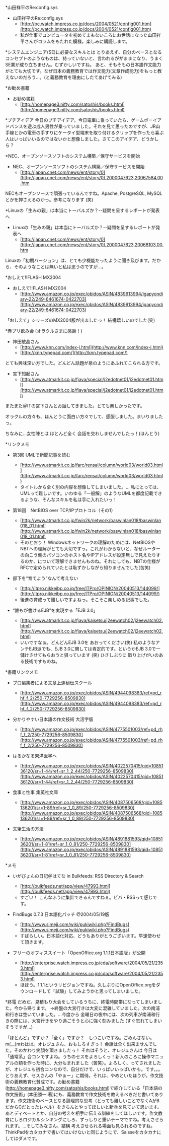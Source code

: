 *山田祥平のRe:config.sys

* 山田祥平のRe:config.sys
  * [http://pc.watch.impress.co.jp/docs/2004/0521/config001.htm](http://pc.watch.impress.co.jp/docs/2004/0521/config001.htm)
  * 私が仕事でコンピュータを初めてまもないころにお世話になった山田祥平さんがコラムをもたれた模様。楽しみに購読します。



*システムエンジニア(SE)に必要なスキルとは
とりあえず、自分のベースとなるコンセプトのようなものは、持っていないと、言われるががままになり、うまくSE業が成り立ちません。むずかしいですね。
あと、そもそもの日本語作文能力がとても大切です。なぜ日本の義務教育では作文能力(文章作成能力)をもっと教えないのだろう…。(と義務教育を理由にしたてあげてみる)

*お勧め書籍

* お勧め書籍
  * [http://homepage3.nifty.com/satoshis/books.html](http://homepage3.nifty.com/satoshis/books.html)


*プチアイデア
今日のプチアイデア。今日電車に乗っていたら、ゲームボーイアドバンスを遊ぶ成人男性が乗っていました。それを見て思ったのですが、JR山手線とかの電車の手すりにケータイ型端末を取り付けるクリップを作ったら喜ぶ人はいっぱいいるのではないかと想像しました。さてこのアイデア、どうかしら？

*NEC、オープンソースソフトのシステム構築／保守サービスを開始

* NEC、オープンソースソフトのシステム構築／保守サービスを開始
  * [http://japan.cnet.com/news/ent/story/0](http://japan.cnet.com/news/ent/story/0),2000047623,20067584,00.htm

NECもオープンソースで頑張っているんですね。Apache, PostgreSQL, MySQLとかを押さえるのかっ。参考になります (笑)

*Linuxの「生みの親」は本当にトーバルズか？--疑問を呈するレポートが発表へ

* Linuxの「生みの親」は本当にトーバルズか？--疑問を呈するレポートが発表へ
  * [http://japan.cnet.com/news/ent/story/0](http://japan.cnet.com/news/ent/story/0),2000047623,20068103,00.htm

Linuxの「初期バージョン」は、とても少機能だったように聞き及びます。だから、そのようなことは無いと私は思うのですが…。

*おしえて!!FLASH MX2004

* おしえて!!FLASH MX2004
  * [http://www.amazon.co.jp/exec/obidos/ASIN/4839913994/igapyondiary-22/249-6461674-0422703](http://www.amazon.co.jp/exec/obidos/ASIN/4839913994/igapyondiary-22/249-6461674-0422703)

「おしえて」シリーズのMX2004版が出ましたっ！ 結構嬉しいのでした(笑)

*赤プリ飲み会 (オラクルさまに感謝！)

* 神田敏晶さん
  * [http://www.knn.com/index-j.html](http://www.knn.com/index-j.html)
  * [http://knn.typepad.com/](http://knn.typepad.com/)

とても興味深い方でした。どんどん話題が泉のようにあふれてこられる方です。


* 宮下知起さん
  * [http://www.atmarkit.co.jp/fjava/special/j2edotnet01/j2edotnet01.html](http://www.atmarkit.co.jp/fjava/special/j2edotnet01/j2edotnet01.html)

またまた＠ITの宮下さんとお話してきました。とても楽しかったです。

オラクルの方々も、ほんとうに面白い方々でして、感服しました。まいりましたっ。

ちなみに…女性陣とは ほとんど全く 会話を交わしませんでしたっ！(ほんとう)

*リンクメモ

* 第3回 UMLで新聞記事を読む
  * [http://www.atmarkit.co.jp/farc/rensai/column/world03/world03.html](http://www.atmarkit.co.jp/farc/rensai/column/world03/world03.html)
  * タイトルから全く別の内容を想像してしまいました。… 私にとっては、UMLって難しいです。いわゆる「一般解」のようなUMLを都度記載できるような、そんなスキルを私は手に入れたいっ！



* 第18回　NetBIOS over TCP/IPプロトコル（その1）
  * [http://www.atmarkit.co.jp/fwin2k/network/baswinlan018/baswinlan018_01.html](http://www.atmarkit.co.jp/fwin2k/network/baswinlan018/baswinlan018_01.html)
  * そのとおり！ Windowsネットワークの理解のためには、NetBIOSやNBTへの理解がとても大切ですっ。これがわからないと、なぜルーターの向こう側のパソコンのホスト名やIPアドレスが設定無しで見えたりするのか、について理解できませんものね。それにしても、NBTの仕様がRFCで定められていたとは恥ずかしながら知りませんでした(苦笑)



* 部下を“育てよう”なんて考えない
  * [http://itpro.nikkeibp.co.jp/free/ITPro/OPINION/20040513/144099/](http://itpro.nikkeibp.co.jp/free/ITPro/OPINION/20040513/144099/)
  * 後進の育成って難しいですよねっ。そこそこ楽しめる記事でした。




* “誰もが書けるEJB”を実現する「EJB 3.0」
  * [http://www.atmarkit.co.jp/fjava/kaisetsu/j2eewatch02/j2eewatch02.html](http://www.atmarkit.co.jp/fjava/kaisetsu/j2eewatch02/j2eewatch02.html)
  * いいですなぁ。どんどんEJB 3.0を あおってください(笑) 私のようなアンチEJB派でも、EJB 3.0に関しては肯定的です。というかEJB 3.0で一儲けさせてもらおうと狙っています (笑) ひさしぶりに 取り上げがいのある技術ですものね。


*書籍リンクメモ

* プロ編集者による文章上達秘伝スクール
  * [http://www.amazon.co.jp/exec/obidos/ASIN/4944098383/ref=pd_rhf_f_2/250-7729256-8509830](http://www.amazon.co.jp/exec/obidos/ASIN/4944098383/ref=pd_rhf_f_2/250-7729256-8509830)



* 分かりやすい日本語の作文技術 大活字版
  * [http://www.amazon.co.jp/exec/obidos/ASIN/4775501003/ref=pd_rhf_f_2/250-7729256-8509830](http://www.amazon.co.jp/exec/obidos/ASIN/4775501003/ref=pd_rhf_f_2/250-7729256-8509830)



* はるかなる東洋医学へ
  * [http://www.amazon.co.jp/exec/obidos/ASIN/4022570415/qid=1085136120/sr=1-44/ref=sr_1_2_44/250-7729256-8509830](http://www.amazon.co.jp/exec/obidos/ASIN/4022570415/qid=1085136120/sr=1-44/ref=sr_1_2_44/250-7729256-8509830)



* 食事と性事    集英社文庫
  * [http://www.amazon.co.jp/exec/obidos/ASIN/4087506568/qid=1085136201/sr=1-89/ref=sr_1_0_89/250-7729256-8509830](http://www.amazon.co.jp/exec/obidos/ASIN/4087506568/qid=1085136201/sr=1-89/ref=sr_1_0_89/250-7729256-8509830)



* 文筆生活の方法
  * [http://www.amazon.co.jp/exec/obidos/ASIN/4891881593/qid=1085136201/sr=1-81/ref=sr_1_0_81/250-7729256-8509830](http://www.amazon.co.jp/exec/obidos/ASIN/4891881593/qid=1085136201/sr=1-81/ref=sr_1_0_81/250-7729256-8509830)


*メモ

* いがぴょんの日記＠はてな in Bulkfeeds: RSS Directory & Search
  * [http://bulkfeeds.net/app/view/47993.html](http://bulkfeeds.net/app/view/47993.html)
  * すごい！ こんなふうに集計できるんですねぇ。ビバ・RSSって感じです。



* FindBugs 0.7.3 日本語化パッチ @2004/05/19版
  * [http://www.simeji.com/wiki/pukiwiki.php?FindBugs](http://www.simeji.com/wiki/pukiwiki.php?FindBugs)
  * すばらしい。日本語化対応、どうもありがとうございます。早速使わせて頂きます。



* フリーのオフィススイート「OpenOffice.org 1.1.1日本語版」が公開
  * [http://enterprise.watch.impress.co.jp/cda/software/2004/05/21/2353.html](http://enterprise.watch.impress.co.jp/cda/software/2004/05/21/2353.html)
  * ほほう。1.1.1というリビジョンですね。久しぶりにOpenOffice.orgをダウンロードして「試験」してみようかと思ってしまいました。


*終電
だめだ。見積もり大会をしているうちに、終電時間帯になってしまいました。今から帰ります。
→終盤の大宮行きは大変に混雑していました。次の南浦和行きは空いていました。…今度から 金曜日の夜中には、次の列車が南浦和行きの際には、大宮行きをやり過ごそうと心に強く刻みました (すぐ忘れてしまいそうですが…)

「ほとんど」ですか？「全く」ですか？　しつこいですね。ごめんさない。m(__)mわはは。オレジュさん、おもしろすぎっ！ 会話は全く出来ませんでした。そのかわり笑顔を頂きましたっ！ それはそうと、オレジュさんは 今日は 「通常系」合コンですよね。うちのセスをよろしくっ！新人のころに操作マニュアルの類を作った時に、大分もまれました（苦笑）。よろしく、ってされましたが、オレジュも初合コンなので、自分だけで、いっぱいいっぱいかも。です。。。とりあえず、セスさんの「やぁー」に期待。それは、やめといたほうが。作文技術の義務教育化賛成です。お勧め書籍(http://homepage3.nifty.com/satoshis/books.html)で紹介している「日本語の作文技術」(本田勝一:著)にも、義務教育で作文技術を教えるべきだと書いてあります。作文技術のベースとなる論理的な思考（とっても難しいことでなくAがBだからCだとったレベル）をきちんとやってほしいと新兵を見ていて思います。あとディベートとか、自分の考えを相手に伝える訓練をしてほしいです。作文教育にしろロジカルシンキングにしろ、ずっしりと重いテーマですね。考えさせられます。…そしてみなさん、結構 考えさせられる場面も見られるのですね。ThinkPadをカタカナで書いてはいけないと同じようにで、Saisseをカタカナにしてはダメです。
